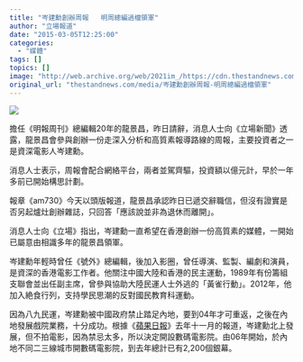 ```yaml
---
title: "岑建勳創辦周報   明周總編過檔領軍"
author: "立場報道"
date: "2015-03-05T12:25:00"
categories:
  - "媒體"
tags: []
topics: []
image: "http://web.archive.org/web/2021im_/https://cdn.thestandnews.com/media/photos/cache/sham-06_Nfe7W_1200x0.png"
original_url: "thestandnews.com/media/岑建勳創辦周報-明周總編過檔領軍"
---
```

![](http://web.archive.org/web/2021im_/https://cdn.thestandnews.com/media/photos/cache/sham-06_Nfe7W_1200x0.png)

擔任《明報周刊》總編輯20年的龍景昌，昨日請辭，消息人士向《立場新聞》透露，龍景昌會參與創辦一份走深入分析和高質素報導路線的周報，主要投資者之一是資深電影人岑建勳。

消息人士表示，周報會配合網絡平台，兩者並駕齊驅，投資額以億元計，早於一年多前已開始構思計劃。

報章《am730》今天以頭版報道，龍景昌承認昨日已遞交辭職信，但沒有證實是否另起爐灶創辦雜誌，只回答「應該說並非為退休而離開」。

消息人士向《立場》指出，岑建勳一直希望在香港創辦一份高質素的媒體，一開始已屬意由相識多年的龍景昌領軍。

岑建勳年輕時曾任《號外》總編輯，後加入影圈，曾任導演、監製、編劇和演員，是資深的香港電影工作者。他關注中國大陸和香港的民主運動，1989年有份籌組支聯會並出任副主席，曾參與協助大陸民運人士外逃的「黃雀行動」。2012年，他加入絶食行列，支持學民思潮的反對國民教育科運動。

因為八九民運，岑建勳被中國政府禁止踏足內地，要到04年才可重返，之後在內地發展戲院業務，十分成功。根據《[蘋果日報](http://web.archive.org/web/20210628150208/http://hk.apple.nextmedia.com/enews/realtime/20141108/53108174)》去年十一月的報道，岑建勳北上發展，但不拍電影，因為禁忌太多，所以決定開設數碼電影院。由06年開始，於內地不同二三線城市開數碼電影院，到去年總計已有2,200個銀幕。